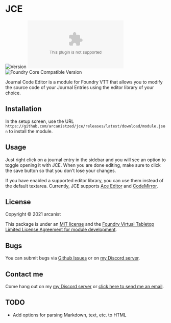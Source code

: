 # JCE

![Version](https://img.shields.io/github/v/tag/arcanistzed/jce) ![Latest Release Download Count](https://img.shields.io/github/downloads/arcanistzed/jce/latest/module.zip?label=Downloads&style=flat-square&color=9b43a8) ![Foundry Core Compatible Version](https://img.shields.io/badge/dynamic/json.svg?url=https%3A%2F%2Fraw.githubusercontent.com%2Farcanistzed%2Fjce%2Fmain%2Fmodule.json&label=Foundry%20Core%20Compatible%20Version&query=$.compatibleCoreVersion&style=flat-square&color=ff6400)

Journal Code Editor is a module for Foundry VTT that allows you to modify the source code of your Journal Entries using the editor library of your choice.

## Installation

In the setup screen, use the URL `https://github.com/arcanistzed/jce/releases/latest/download/module.json` to install the module.

## Usage

Just right click on a journal entry in the sidebar and you will see an option to toggle opening it with JCE. When you are done editing, make sure to click the save button so that you don't lose your changes.

If you have enabled a supported editor library, you can use them instead of the default textarea. Currently, JCE supports [Ace Editor](https://github.com/arcanistzed/acelib) and [CodeMirror](https://github.com/League-of-Foundry-Developers/codemirror-lib).

## License

Copyright © 2021 arcanist

This package is under an [MIT license](LICENSE) and the [Foundry Virtual Tabletop Limited License Agreement for module development](https://foundryvtt.com/article/license/).

## Bugs

You can submit bugs via [Github Issues](https://github.com/arcanistzed/jce/issues/new/choose) or on [my Discord server](https://discord.gg/AAkZWWqVav).

## Contact me

Come hang out on my [my Discord server](https://discord.gg/AAkZWWqVav) or [click here to send me an email](mailto:arcanistzed@gmail.com?subject=Journal%20Code%20Editor%20module).

## TODO

- Add options for parsing Markdown, text, etc. to HTML
